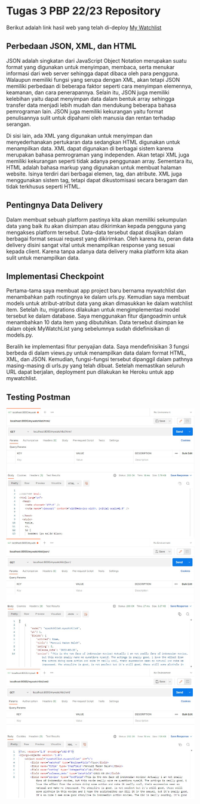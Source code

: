 # Tugas 3 PBP 22/23 Repository

Berikut adalah link hasil web yang telah di-deploy [My Watchlist](https://watchlistku.herokuapp.com/mywatchlist/html/)

## Perbedaan JSON, XML, dan HTML

JSON adalah singkatan dari JavaScript Object Notation merupakan suatu format yang digunakan untuk menyimpan, membaca, serta menukar informasi dari web server sehingga dapat dibaca oleh para pengguna. Walaupun memiliki fungsi yang serupa dengan XML, akan tetapi JSON memiliki perbedaan di beberapa faktor seperti cara menyimpan elemennya, keamanan, dan cara penerapannya. Selain itu, JSON juga memiliki kelebihan yaitu dapat menyimpan data dalam bentuk array sehingga transfer data menjadi lebih mudah dan mendukung beberapa bahasa pemrograman lain. JSON juga memiliki kekurangan yaitu format penulisannya sulit untuk dipahami oleh manusia dan rentan terhadap serangan.

Di sisi lain, ada XML yang digunakan untuk menyimpan dan menyederhanakan pertukaran data sedangkan HTML digunakan untuk menampilkan data. XML dapat digunakan di berbagai sistem karena merupakan bahasa pemrograman yang independen. Akan tetapi XML juga memiliki kekurangan seperti tidak adanya penggunaan array. Sementara itu, HTML adalah bahasa markup yang digunakan untuk membuat halaman website. Isinya terdiri dari berbagai elemen, tag, dan atribute. XML juga menggunakan sistem tag, tetapi dapat dikustomisasi secara beragam dan tidak terkhusus seperti HTML.

## Pentingnya Data Delivery

Dalam membuat sebuah platform pastinya kita akan memiliki sekumpulan data yang baik itu akan disimpan atau dikirimkan kepada pengguna yang mengakses platform tersebut. Data-data tersebut dapat disajikan dalam berbagai format sesuai request yang dikirimkan. Oleh karena itu, peran data delivery disini sangat vital untuk menampilkan response yang sesuai kepada client. Karena tanpa adanya data delivery maka platform kita akan sulit untuk menampilkan data.

## Implementasi Checkpoint

Pertama-tama saya membuat app project baru bernama mywatchlist dan menambahkan path routingnya ke dalam urls.py. Kemudian saya membuat models untuk atribut-atribut data yang akan dimasukkan ke dalam watchlist item. Setelah itu, migrations dilakukan untuk mengimplementasi model tersebut ke dalam database. Saya menggunakan fitur djangoadmin untuk menambahkan 10 data item yang dibutuhkan. Data tersebut disimpan ke dalam objek MyWatchList yang sebelumnya sudah didefinisikan di models.py.

Beralih ke implementasi fitur penyajian data. Saya mendefinisikan 3 fungsi berbeda di dalam views.py untuk menampilkan data dalam format HTML, XML, dan JSON. Kemudian, fungsi-fungsi tersebut dipanggil dalam pathnya masing-masing di urls.py yang telah dibuat. Setelah memastikan seluruh URL dapat berjalan, deployment pun dilakukan ke Heroku untuk app mywatchlist.

## Testing Postman

![Test HTML](static/test_html.jpg)
![Test JSON](static/test_json.jpg)
![Test XML](static/test_xml.jpg)
